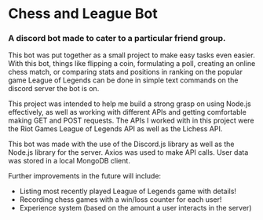 # Chess and League Bot

### A discord bot made to cater to a particular friend group.

This bot was put together as a small project to make easy tasks even easier. With this bot, things like
flipping a coin, formulating a poll, creating an online chess match, or comparing stats and positions in ranking on the
popular game League of Legends can be done in simple text commands on the discord server the bot is on.

This project was intended to help me build a strong grasp on using Node.js effectively, as well as working with different
APIs and getting comfortable making GET and POST requests. The APIs I worked with in this project were the Riot Games
League of Legends API as well as the Lichess API.

This bot was made with the use of the Discord.js library as well as the Node.js library for the server. Axios was used to
make API calls. User data was stored in a local MongoDB client.

Further improvements in the future will include:

-   Listing most recently played League of Legends game with details!
-   Recording chess games with a win/loss counter for each user!
-   Experience system (based on the amount a user interacts in the server)
